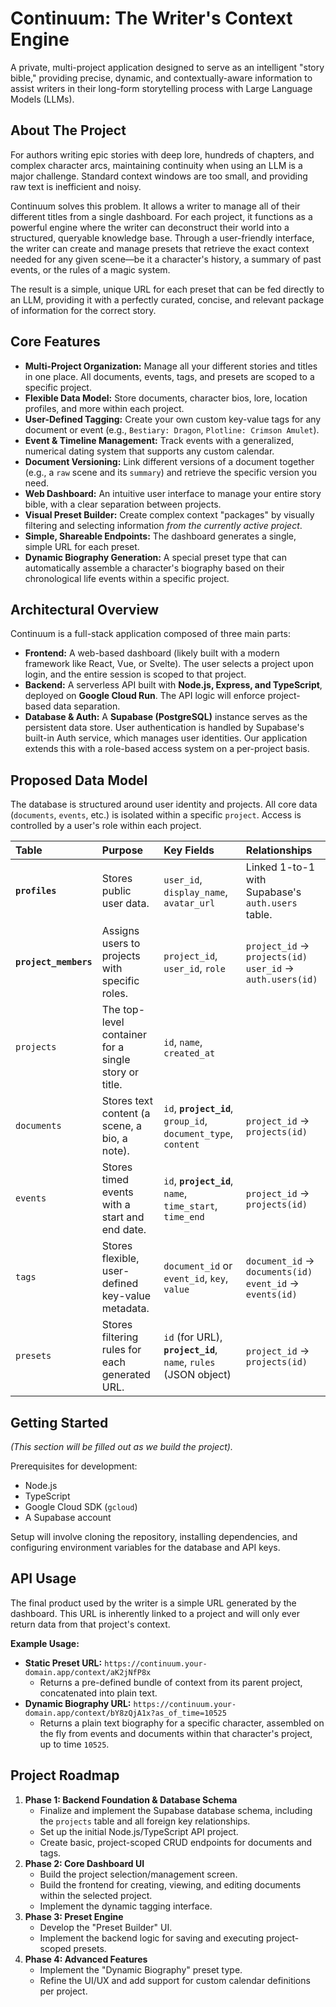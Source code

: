 # Continuum: The Writer's Context Engine

A private, multi-project application designed to serve as an intelligent "story bible," providing precise, dynamic, and contextually-aware information to assist writers in their long-form storytelling process with Large Language Models (LLMs).

## About The Project

For authors writing epic stories with deep lore, hundreds of chapters, and complex character arcs, maintaining continuity when using an LLM is a major challenge. Standard context windows are too small, and providing raw text is inefficient and noisy.

Continuum solves this problem. It allows a writer to manage all of their different titles from a single dashboard. For each project, it functions as a powerful engine where the writer can deconstruct their world into a structured, queryable knowledge base. Through a user-friendly interface, the writer can create and manage presets that retrieve the exact context needed for any given scene—be it a character's history, a summary of past events, or the rules of a magic system.

The result is a simple, unique URL for each preset that can be fed directly to an LLM, providing it with a perfectly curated, concise, and relevant package of information for the correct story.

## Core Features

* **Multi-Project Organization:** Manage all your different stories and titles in one place. All documents, events, tags, and presets are scoped to a specific project.
* **Flexible Data Model:** Store documents, character bios, lore, location profiles, and more within each project.
* **User-Defined Tagging:** Create your own custom key-value tags for any document or event (e.g., `Bestiary: Dragon`, `Plotline: Crimson Amulet`).
* **Event & Timeline Management:** Track events with a generalized, numerical dating system that supports any custom calendar.
* **Document Versioning:** Link different versions of a document together (e.g., a `raw` scene and its `summary`) and retrieve the specific version you need.
* **Web Dashboard:** An intuitive user interface to manage your entire story bible, with a clear separation between projects.
* **Visual Preset Builder:** Create complex context "packages" by visually filtering and selecting information *from the currently active project*.
* **Simple, Shareable Endpoints:** The dashboard generates a single, simple URL for each preset.
* **Dynamic Biography Generation:** A special preset type that can automatically assemble a character's biography based on their chronological life events within a specific project.

## Architectural Overview

Continuum is a full-stack application composed of three main parts:

* **Frontend:** A web-based dashboard (likely built with a modern framework like React, Vue, or Svelte). The user selects a project upon login, and the entire session is scoped to that project.
* **Backend:** A serverless API built with **Node.js, Express, and TypeScript**, deployed on **Google Cloud Run**. The API logic will enforce project-based data separation.
* **Database & Auth:** A **Supabase (PostgreSQL)** instance serves as the persistent data store. User authentication is handled by Supabase's built-in Auth service, which manages user identities. Our application extends this with a role-based access system on a per-project basis.

## Proposed Data Model

The database is structured around user identity and projects. All core data (`documents`, `events`, etc.) is isolated within a specific `project`. Access is controlled by a user's role within each project.

| Table             | Purpose                                                                                   | Key Fields                                                          | Relationships                                               |
| :---------------- | :---------------------------------------------------------------------------------------- | :------------------------------------------------------------------ | :---------------------------------------------------------- |
| **`profiles`** | Stores public user data.                                                                  | `user_id`, `display_name`, `avatar_url`                             | Linked 1-to-1 with Supabase's `auth.users` table.           |
| **`project_members`** | Assigns users to projects with specific roles.                                            | `project_id`, `user_id`, `role`                                     | `project_id` → `projects(id)` <br> `user_id` → `auth.users(id)` |
| `projects`        | The top-level container for a single story or title.                                      | `id`, `name`, `created_at`                                          |                                                             |
| `documents`       | Stores text content (a scene, a bio, a note).                                             | `id`, **`project_id`**, `group_id`, `document_type`, `content`      | `project_id` → `projects(id)`                               |
| `events`          | Stores timed events with a start and end date.                                            | `id`, **`project_id`**, `name`, `time_start`, `time_end`              | `project_id` → `projects(id)`                               |
| `tags`            | Stores flexible, user-defined key-value metadata.                                         | `document_id` or `event_id`, `key`, `value`                           | `document_id` → `documents(id)` <br> `event_id` → `events(id)` |
| `presets`         | Stores filtering rules for each generated URL.                                            | `id` (for URL), **`project_id`**, `name`, `rules` (JSON object)       | `project_id` → `projects(id)`                               |

## Getting Started

*(This section will be filled out as we build the project).*

Prerequisites for development:

* Node.js
* TypeScript
* Google Cloud SDK (`gcloud`)
* A Supabase account

Setup will involve cloning the repository, installing dependencies, and configuring environment variables for the database and API keys.

## API Usage

The final product used by the writer is a simple URL generated by the dashboard. This URL is inherently linked to a project and will only ever return data from that project's context.

**Example Usage:**

* **Static Preset URL:** `https://continuum.your-domain.app/context/aK2jNfP8x`
    * Returns a pre-defined bundle of context from its parent project, concatenated into plain text.
* **Dynamic Biography URL:** `https://continuum.your-domain.app/context/bY8zQjA1x?as_of_time=10525`
    * Returns a plain text biography for a specific character, assembled on the fly from events and documents within that character's project, up to time `10525`.

## Project Roadmap

1.  **Phase 1: Backend Foundation & Database Schema**
    * Finalize and implement the Supabase database schema, including the `projects` table and all foreign key relationships.
    * Set up the initial Node.js/TypeScript API project.
    * Create basic, project-scoped CRUD endpoints for documents and tags.
2.  **Phase 2: Core Dashboard UI**
    * Build the project selection/management screen.
    * Build the frontend for creating, viewing, and editing documents within the selected project.
    * Implement the dynamic tagging interface.
3.  **Phase 3: Preset Engine**
    * Develop the "Preset Builder" UI.
    * Implement the backend logic for saving and executing project-scoped presets.
4.  **Phase 4: Advanced Features**
    * Implement the "Dynamic Biography" preset type.
    * Refine the UI/UX and add support for custom calendar definitions per project.
